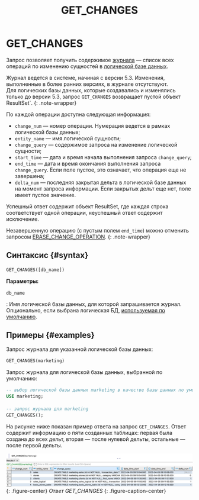 ﻿---
layout: default
title: GET_CHANGES
nav_order: 28
parent: Запросы SQL+
grand_parent: Справочная информация
has_children: false
has_toc: false
---

# GET_CHANGES

Запрос позволяет получить содержимое [журнала](../../../overview/main_concepts/changelog/changelog.md) — список всех 
операций по изменению сущностей в [логической базе данных](../../../overview/main_concepts/logical_db/logical_db.md).

Журнал ведется в системе, начиная с версии 5.3. Изменения, выполненные в более ранних версиях, в журнале отсутствуют.
<br>Для логических базы данных, которые создавались и изменялись только до версии 5.3, запрос `GET_CHANGES` 
возвращает пустой объект ResultSet`.
{: .note-wrapper}

По каждой операции доступна следующая информация:
* `change_num` — номер операции. Нумерация ведется в рамках логической базы данных;
* `entity_name` — имя логической сущности;
* `change_query` — содержимое запроса на изменение логической сущности;
* `start_time` — дата и время начала выполнения запроса `change_query`;
* `end_time` — дата и время окончания выполнения запроса `change_query`. Если поле пустое, это означает, что операция 
  еще не завершена;
* `delta_num` — последняя закрытая дельта в логической базе данных на момент запроса информации. Если закрытых дельт еще 
  нет, поле имеет пустое значение. 

Успешный ответ содержит объект ResultSet, где каждая строка соответствует одной операции, неуспешный ответ содержит 
исключение.

Незавершенную операцию (с пустым полем `end_time`) можно отменить запросом 
[ERASE_CHANGE_OPERATION](../ERASE_CHANGE_OPERATION/ERASE_CHANGE_OPERATION.md).
{: .note-wrapper}

## Синтаксис {#syntax}

```sql
GET_CHANGES([db_name])
```

**Параметры:**

`db_name`

: Имя логической базы данных, для которой запрашивается журнал. Опционально, если выбрана логическая БД, 
  [используемая по умолчанию](../../../working_with_system/other_features/default_db_set-up/default_db_set-up.md).

## Примеры {#examples}

Запрос журнала для указанной логической базы данных:

```sql
GET_CHANGES(marketing)
```

Запрос журнала для логической базы данных, выбранной по умолчанию:

```sql
-- выбор логической базы данных marketing в качестве базы данных по умолчанию
USE marketing;

-- запрос журнала для marketing
GET_CHANGES();
```

На рисунке ниже показан пример ответа на запрос `GET_CHANGES`. Ответ содержит информацию о пяти созданных таблицах: 
первая была создана до всех дельт, вторая — после нулевой дельты, остальные — после первой дельты.

![](get_changes.png)
{: .figure-center}
*Ответ GET_CHANGES*
{: .figure-caption-center}

